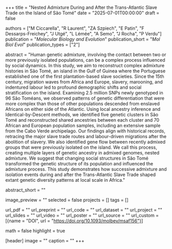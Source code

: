 +++
title = "Nested Admixture During and After the Trans-Atlantic Slave Trade on the Island of São Tomé"
date = "2025-07-01T00:00:00"
draft = false

authors = ["M Ciccarella", "R Laurent", "ZA Szpiech", "E Patin", "F Dessarps-Freichey", "J Utgé", "L Lémée", "A Semo", "J Rocha", "P Verdu"]
publication = "_Molecular Biology and Evolution_"
publication_short = "_Mol Biol Evol_"
publication_types = ["2"]

abstract = "Human genetic admixture, involving the contact between two or more previously isolated populations, can be a complex process influenced by social dynamics. In this study, we aim to reconstruct complex admixture histories in São Tomé, an island in the Gulf of Guinea where the Portuguese established one of the first plantation-based slave societies. Since the 15th century, migration waves from Africa and Europe, slavery, marooning, and indentured labour led to profound demographic shifts and social stratification on the island. Examining 2.5 million SNPs newly genotyped in 96 São Toméans, we observed patterns of genetic differentiation that were more complex than those of other populations descended from enslaved Africans on either side of the Atlantic. Using local ancestry inference and Identical-by-Descent methods, we identified five genetic clusters in São Tomé and reconstructed shared ancestries between each cluster and 70 African and European population samples, including an extensive sample from the Cabo Verde archipelago. Our findings align with historical records, retracing the major slave trade routes and labour-driven migrations after the abolition of slavery. We also identified gene flow between recently admixed groups that were previously isolated on the island. We call this process, creating multiple layers of genetic ancestry in admixed genomes, nested admixture. We suggest that changing social structures in São Tomé transformed the genetic structure of its population and influenced the admixture process. This study demonstrates how successive admixture and isolation events during and after the Trans-Atlantic Slave Trade shaped extant genetic diversity patterns at local scale in Africa."

abstract_short = ""

image_preview = ""
selected = false
projects = []
tags = []

url_pdf = ""
url_preprint = ""
url_code = ""
url_dataset = ""
url_project = ""
url_slides = ""
url_video = ""
url_poster = ""
url_source = ""
url_custom = [{name = "DOI", url = "https://doi.org/10.1093/molbev/msaf156"}]

math = false
highlight = true

[header]
image = ""
caption = ""
+++

